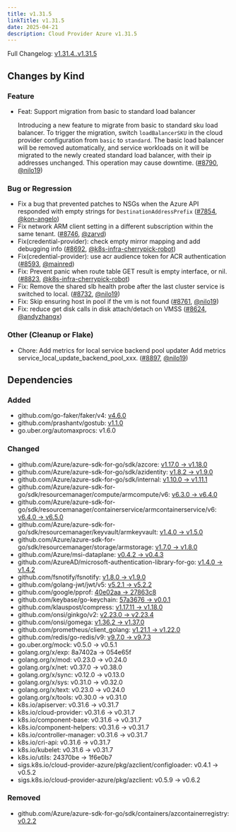 ```yaml
---
title: v1.31.5
linkTitle: v1.31.5
date: 2025-04-21
description: Cloud Provider Azure v1.31.5
---
```


Full Changelog: [v1.31.4..v1.31.5](https://github.com/kubernetes-sigs/cloud-provider-azure/compare/v1.31.4...v1.31.5)

## Changes by Kind

### Feature

- Feat: Support migration from basic to standard load balancer
  
  Introducing a new feature to migrate from basic to standard sku load balancer. To trigger the migration, switch `loadBalancerSKU` in the cloud provider configuration from `basic` to `standard`. The basic load balancer will be removed automatically, and service workloads on it will be migrated to the newly created standard load balancer, with their ip addresses unchanged. This operation may cause downtime. ([#8790](https://github.com/kubernetes-sigs/cloud-provider-azure/pull/8790), [@nilo19](https://github.com/nilo19))

### Bug or Regression

- Fix a bug that prevented patches to NSGs when the Azure API responded with empty strings for `DestinationAddressPrefix` ([#7854](https://github.com/kubernetes-sigs/cloud-provider-azure/pull/7854), [@kon-angelo](https://github.com/kon-angelo))
- Fix network ARM client setting in a different subscription within the same tenant. ([#8746](https://github.com/kubernetes-sigs/cloud-provider-azure/pull/8746), [@zarvd](https://github.com/zarvd))
- Fix(credential-provider): check empty mirror mapping and add debugging info ([#8692](https://github.com/kubernetes-sigs/cloud-provider-azure/pull/8692), [@k8s-infra-cherrypick-robot](https://github.com/k8s-infra-cherrypick-robot))
- Fix(credential-provider): use acr audience token for ACR authentication ([#8593](https://github.com/kubernetes-sigs/cloud-provider-azure/pull/8593), [@mainred](https://github.com/mainred))
- Fix: Prevent panic when route table GET result is empty interface, or nil. ([#8823](https://github.com/kubernetes-sigs/cloud-provider-azure/pull/8823), [@k8s-infra-cherrypick-robot](https://github.com/k8s-infra-cherrypick-robot))
- Fix: Remove the shared slb health probe after the last cluster service is switched to local. ([#8732](https://github.com/kubernetes-sigs/cloud-provider-azure/pull/8732), [@nilo19](https://github.com/nilo19))
- Fix: Skip ensuring host in pool if the vm is not found ([#8761](https://github.com/kubernetes-sigs/cloud-provider-azure/pull/8761), [@nilo19](https://github.com/nilo19))
- Fix: reduce get disk calls in disk attach/detach on VMSS ([#8624](https://github.com/kubernetes-sigs/cloud-provider-azure/pull/8624), [@andyzhangx](https://github.com/andyzhangx))

### Other (Cleanup or Flake)

- Chore: Add metrics for local service backend pool updater
  Add metrics service_local_update_backend_pool_xxx. ([#8897](https://github.com/kubernetes-sigs/cloud-provider-azure/pull/8897), [@nilo19](https://github.com/nilo19))

## Dependencies

### Added
- github.com/go-faker/faker/v4: [v4.6.0](https://github.com/go-faker/faker/tree/v4.6.0)
- github.com/prashantv/gostub: [v1.1.0](https://github.com/prashantv/gostub/tree/v1.1.0)
- go.uber.org/automaxprocs: v1.6.0

### Changed
- github.com/Azure/azure-sdk-for-go/sdk/azcore: [v1.17.0 → v1.18.0](https://github.com/Azure/azure-sdk-for-go/compare/sdk/azcore/v1.17.0...sdk/azcore/v1.18.0)
- github.com/Azure/azure-sdk-for-go/sdk/azidentity: [v1.8.2 → v1.9.0](https://github.com/Azure/azure-sdk-for-go/compare/sdk/azidentity/v1.8.2...sdk/azidentity/v1.9.0)
- github.com/Azure/azure-sdk-for-go/sdk/internal: [v1.10.0 → v1.11.1](https://github.com/Azure/azure-sdk-for-go/compare/sdk/internal/v1.10.0...sdk/internal/v1.11.1)
- github.com/Azure/azure-sdk-for-go/sdk/resourcemanager/compute/armcompute/v6: [v6.3.0 → v6.4.0](https://github.com/Azure/azure-sdk-for-go/compare/sdk/resourcemanager/compute/armcompute/v6/v6.3.0...sdk/resourcemanager/compute/armcompute/v6/v6.4.0)
- github.com/Azure/azure-sdk-for-go/sdk/resourcemanager/containerservice/armcontainerservice/v6: [v6.4.0 → v6.5.0](https://github.com/Azure/azure-sdk-for-go/compare/sdk/resourcemanager/containerservice/armcontainerservice/v6/v6.4.0...sdk/resourcemanager/containerservice/armcontainerservice/v6/v6.5.0)
- github.com/Azure/azure-sdk-for-go/sdk/resourcemanager/keyvault/armkeyvault: [v1.4.0 → v1.5.0](https://github.com/Azure/azure-sdk-for-go/compare/sdk/resourcemanager/keyvault/armkeyvault/v1.4.0...sdk/resourcemanager/keyvault/armkeyvault/v1.5.0)
- github.com/Azure/azure-sdk-for-go/sdk/resourcemanager/storage/armstorage: [v1.7.0 → v1.8.0](https://github.com/Azure/azure-sdk-for-go/compare/sdk/resourcemanager/storage/armstorage/v1.7.0...sdk/resourcemanager/storage/armstorage/v1.8.0)
- github.com/Azure/msi-dataplane: [v0.4.2 → v0.4.3](https://github.com/Azure/msi-dataplane/compare/v0.4.2...v0.4.3)
- github.com/AzureAD/microsoft-authentication-library-for-go: [v1.4.0 → v1.4.2](https://github.com/AzureAD/microsoft-authentication-library-for-go/compare/v1.4.0...v1.4.2)
- github.com/fsnotify/fsnotify: [v1.8.0 → v1.9.0](https://github.com/fsnotify/fsnotify/compare/v1.8.0...v1.9.0)
- github.com/golang-jwt/jwt/v5: [v5.2.1 → v5.2.2](https://github.com/golang-jwt/jwt/compare/v5.2.1...v5.2.2)
- github.com/google/pprof: [40e02aa → 27863c8](https://github.com/google/pprof/compare/40e02aa...27863c8)
- github.com/keybase/go-keychain: [57a3676 → v0.0.1](https://github.com/keybase/go-keychain/compare/57a3676...v0.0.1)
- github.com/klauspost/compress: [v1.17.11 → v1.18.0](https://github.com/klauspost/compress/compare/v1.17.11...v1.18.0)
- github.com/onsi/ginkgo/v2: [v2.23.0 → v2.23.4](https://github.com/onsi/ginkgo/compare/v2.23.0...v2.23.4)
- github.com/onsi/gomega: [v1.36.2 → v1.37.0](https://github.com/onsi/gomega/compare/v1.36.2...v1.37.0)
- github.com/prometheus/client_golang: [v1.21.1 → v1.22.0](https://github.com/prometheus/client_golang/compare/v1.21.1...v1.22.0)
- github.com/redis/go-redis/v9: [v9.7.0 → v9.7.3](https://github.com/redis/go-redis/compare/v9.7.0...v9.7.3)
- go.uber.org/mock: v0.5.0 → v0.5.1
- golang.org/x/exp: 8a7402a → 054e65f
- golang.org/x/mod: v0.23.0 → v0.24.0
- golang.org/x/net: v0.37.0 → v0.38.0
- golang.org/x/sync: v0.12.0 → v0.13.0
- golang.org/x/sys: v0.31.0 → v0.32.0
- golang.org/x/text: v0.23.0 → v0.24.0
- golang.org/x/tools: v0.30.0 → v0.31.0
- k8s.io/apiserver: v0.31.6 → v0.31.7
- k8s.io/cloud-provider: v0.31.6 → v0.31.7
- k8s.io/component-base: v0.31.6 → v0.31.7
- k8s.io/component-helpers: v0.31.6 → v0.31.7
- k8s.io/controller-manager: v0.31.6 → v0.31.7
- k8s.io/cri-api: v0.31.6 → v0.31.7
- k8s.io/kubelet: v0.31.6 → v0.31.7
- k8s.io/utils: 24370be → 1f6e0b7
- sigs.k8s.io/cloud-provider-azure/pkg/azclient/configloader: v0.4.1 → v0.5.2
- sigs.k8s.io/cloud-provider-azure/pkg/azclient: v0.5.9 → v0.6.2

### Removed
- github.com/Azure/azure-sdk-for-go/sdk/containers/azcontainerregistry: [v0.2.2](https://github.com/Azure/azure-sdk-for-go/tree/sdk/containers/azcontainerregistry/v0.2.2)

